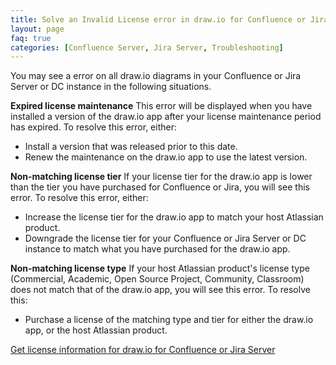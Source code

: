 ```yaml
---
title: Solve an Invalid License error in draw.io for Confluence or Jira Server
layout: page
faq: true
categories: [Confluence Server, Jira Server, Troubleshooting]
---
```


You may see a  error on all draw.io diagrams in your Confluence or Jira Server or DC instance in the following situations.

**Expired license maintenance**
This error will be displayed when you have installed a version of the draw.io app after your license maintenance period has expired. To resolve this error, either:
* Install a version that was released prior to this date.
* Renew the maintenance on the draw.io app to use the latest version.

**Non-matching license tier**
If your license tier for the draw.io app is lower than the tier you have purchased for Confluence or Jira, you will see this error. To resolve this error, either:
* Increase the license tier for the draw.io app to match your host Atlassian product.
* Downgrade the license tier for your Confluence or Jira Server or DC instance to match what you have purchased for the draw.io app.

**Non-matching license type**
If your host Atlassian product's license type (Commercial, Academic, Open Source Project, Community, Classroom) does not match that of the draw.io app, you will see this error. To resolve this:
* Purchase a license of the matching type and tier for either the draw.io app, or the host Atlassian product.

[Get license information for draw.io for Confluence or Jira Server](/doc/faq/license-confluence-jira-server.html)
